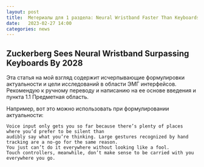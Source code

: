 ```yaml
---
layout: post
title:  Метериалы для 1 раздела: Neural Wristband Faster Than Keyboards By 2028.
date:   2023-02-27 14:00
categories: news
---
```

## Zuckerberg Sees Neural Wristband Surpassing Keyboards By 2028

Эта статья на мой взгляд содержит исчерпывающие формулировки актуальности и цели исследований в области ЭМГ интерфейсов. Рекомендую к ручному переводу и написанию на ее основе введения и пункта 1.1 Предметная область.

Например, вот это можно использовать при формулировании актуальности:
```
Voice input only gets you so far because there’s plenty of places where you’d prefer to be silent than 
audibly say what you’re thinking. Large gestures recognized by hand tracking are a no-go for the same reason. 
You just can’t do it everywhere without looking like a fool. 
Touch controllers, meanwhile, don’t make sense to be carried with you everywhere you go.
```

